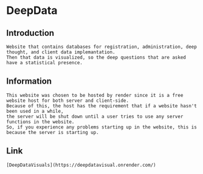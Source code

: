 ﻿# DeepData

## Introduction
    Website that contains databases for registration, administration, deep thought, and client data implemantation. 
    Then that data is visualized, so the deep questions that are asked have a statistical presence.

## Information
    This website was chosen to be hosted by render since it is a free website host for both server and client-side. 
    Because of this, the host has the requirement that if a website hasn't been used in a while, 
    the server will be shut down until a user tries to use any server functions in the website. 
    So, if you experience any problems starting up in the website, this is because the server is starting up.

## Link
    [DeepDataVisuals](https://deepdatavisual.onrender.com/)
